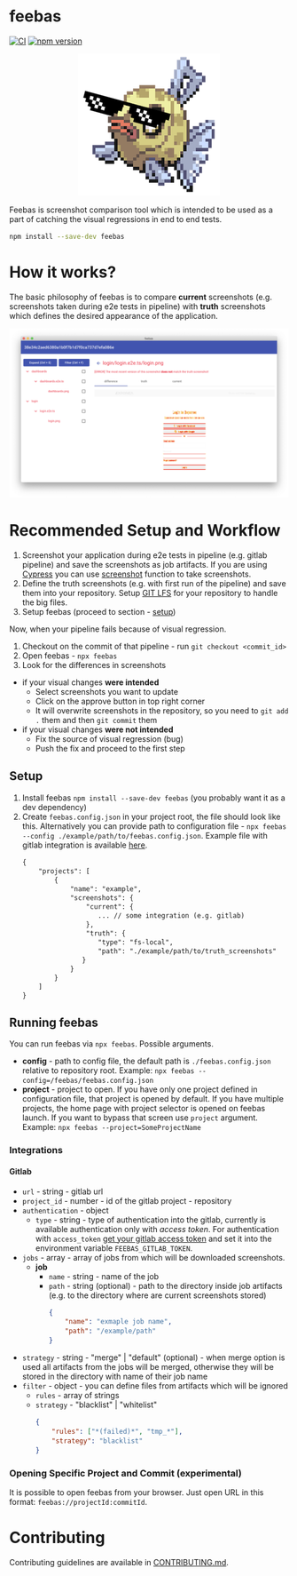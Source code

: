# feebas

[![CI](https://github.com/timzatko/feebas/workflows/CI/badge.svg?branch=master)](https://github.com/timzatko/feebas/actions?query=workflow:CI+branch:master)
[![npm version](https://badge.fury.io/js/feebas.svg)](https://badge.fury.io/js/feebas)

<p align="center">
    <img alt="feebas logo" src="./packages/desktop_app/src/favicon.256x256.png?raw=true">
</p>

Feebas is screenshot comparison tool which is intended to be used as a part of catching the visual regressions in end to end tests.

```bash
npm install --save-dev feebas
```

# How it works?

The basic philosophy of feebas is to compare **current** screenshots (e.g. screenshots taken during e2e tests in pipeline) with **truth** screenshots which defines the desired appearance of the application.

![app preview](./docs/images/app_preview.png)

# Recommended Setup and Workflow

1. Screenshot your application during e2e tests in pipeline (e.g. gitlab pipeline) and save the screenshots as job artifacts. If you are using [Cypress](https://github.com/cypress-io/cypress) you can use [screenshot](https://docs.cypress.io/api/commands/screenshot.html#Syntax) function to take screenshots.
2. Define the truth screenshots (e.g. with first run of the pipeline) and save them into your repository. Setup [GIT LFS](https://git-lfs.github.com/) for your repository to handle the big files.
3. Setup feebas (proceed to section - [setup](#setup))

Now, when your pipeline fails because of visual regression.

1. Checkout on the commit of that pipeline - run `git checkout <commit_id>`
2. Open feebas - `npx feebas`
3. Look for the differences in screenshots

-   if your visual changes **were intended**
    -   Select screenshots you want to update
    -   Click on the approve button in top right corner
    -   It will overwrite screenshots in the repository, so you need to `git add .` them and then `git commit` them
-   if your visual changes **were not intended**
    -   Fix the source of visual regression (bug)
    -   Push the fix and proceed to the first step

## Setup

1. Install feebas `npm install --save-dev feebas` (you probably want it as a dev dependency)
2. Create `feebas.config.json` in your project root, the file should look like this. Alternatively you can provide path to configuration file - `npx feebas --config ./example/path/to/feebas.config.json`. Example file with gitlab integration is available [here](docs/CONFIGURATION.md).
    ```
    {
        "projects": [
            {
                "name": "example",
                "screenshots": {
                    "current": {
                       ... // some integration (e.g. gitlab)
                    },
                    "truth": {
                       "type": "fs-local",
                       "path": "./example/path/to/truth_screenshots"
                   }
                }
            }
        ]
    }
    ```

## Running feebas

You can run feebas via `npx feebas`. Possible arguments.

-   **config** - path to config file, the default path is `./feebas.config.json` relative to repository root. Example: `npx feebas --config=/feebas/feebas.config.json`
-   **project** - project to open. If you have only one project defined in configuration file, that project is opened by default. If you have multiple projects, the home page with project selector is opened on feebas launch. If you want to bypass that screen use `project` argument. Example: `npx feebas --project=SomeProjectName`

### Integrations

#### Gitlab

-   `url` - string - gitlab url
-   `project_id` - number - id of the gitlab project - repository
-   `authentication` - object
    -   `type` - string - type of authentication into the gitlab, currently is available authentication only with _access token_. For authentication with `access_token` [get your gitlab access token](https://docs.gitlab.com/ee/user/profile/personal_access_tokens.html#creating-a-personal-access-token) and set it into the environment variable `FEEBAS_GITLAB_TOKEN`.
-   `jobs` - array - array of jobs from which will be downloaded screenshots.
    -   **job**
        -   `name` - string - name of the job
        -   `path` - string (optional) - path to the directory inside job artifacts (e.g. to the directory where are current screenshots stored)
            ```json
            {
                "name": "exmaple job name",
                "path": "/example/path"
            }
            ```
-   `strategy` - string - "merge" | "default" (optional) - when merge option is used all artifacts from the jobs will be merged, otherwise they will be stored in the directory with name of their job name
-   `filter` - object - you can define files from artifacts which will be ignored
    -   `rules` - array of strings
    -   `strategy` - "blacklist" | "whitelist"
        ```json
        {
            "rules": ["*(failed)*", "tmp_*"],
            "strategy": "blacklist"
        }
        ```

### Opening Specific Project and Commit (experimental)

It is possible to open feebas from your browser. Just open URL in this format:
`feebas://projectId:commitId`.

# Contributing

Contributing guidelines are available in [CONTRIBUTING.md](./CONTRIBUTING.md).
